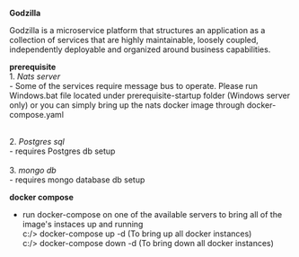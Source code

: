 **Godzilla**

Godzilla is a microservice platform that structures an application as a collection of services that are highly maintainable, loosely coupled, independently deployable and organized around business capabilities.


**prerequisite**
<br>1. _Nats server_ 
<br> -  Some of the services require message bus to operate. Please run Windows.bat file located under prerequisite-startup folder (Windows server only) or you can simply bring up the nats docker image through docker-compose.yaml

<br>2. _Postgres sql_ 
<br>- requires Postgres db setup
<br>
<br>3. _mongo db_ 
<br>- requires mongo database db setup

**docker compose**
- run docker-compose on one of the available servers to bring all of the image's instaces up and running
<br> c:/> docker-compose up -d (To bring up all docker instances)
<br> c:/> docker-compose down -d (To bring down all docker instances)
